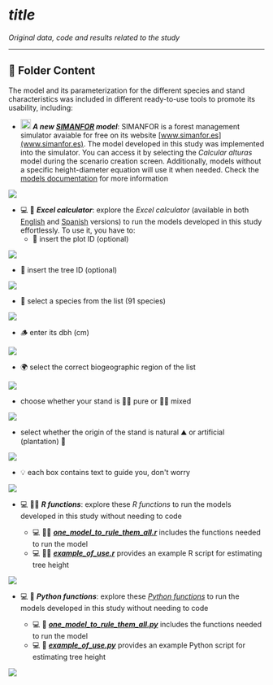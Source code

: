 # ***__title__***

*Original data, code and results related to the study*

---

## :file_folder: Folder Content

The model and its parameterization for the different species and stand characteristics was included in different ready-to-use tools to promote its usability, including: 

- <img src="https://avatars.githubusercontent.com/u/111344993?s=200&v=4" alt="simanfor_logo" width="20"> ***A new [SIMANFOR](www.simanfor.es) model***: SIMANFOR is a forest management simulator avaiable for free on its website [www.simanfor.es](www.simanfor.es). The model developed in this study was implemented into the simulator. You can access it by selecting the *Calcular alturas* model during the scenario creation screen. Additionally, models without a specific height-diameter equation will use it when needed. Check the [models documentation](https://github.com/simanfor/modelos) for more information

![](./screenshots/simanfor_model.png)

- :computer: :1234: ***Excel calculator***: explore the *Excel calculator* (available in both [English](EN_one_model_to_rule_them_all.xlsx) and [Spanish](ES_one_model_to_rule_them_all.xlsx) versions) to run the models developed in this study effortlessly. To use it, you have to:
  - :1234: insert the plot ID (optional)

![](./screenshots/excel_plot.png)

  - :1234: insert the tree ID (optional)

![](./screenshots/excel_tree.png)

  - :deciduous_tree: select a species from the list (91 species)

![](./screenshots/excel_species.png)

  - :wood: enter its dbh (cm)

![](./screenshots/excel_dbh.png)

  - :earth_africa: select the correct biogeographic region of the list

![](./screenshots/excel_biogeographic.png)

  - choose whether your stand is :deciduous_tree::deciduous_tree: pure or :deciduous_tree::evergreen_tree: mixed 

![](./screenshots/excel_mixture.png)

  - select whether the origin of the stand is natural :mountain: or artificial (plantation) :microscope:

![](./screenshots/excel_origin.png)

  - :bulb: each box contains text to guide you, don't worry

![](./screenshots/excel_result.png)

- :computer: :scientist: ***R functions***: explore these *R functions* to run the models developed in this study without needing to code

	- :computer: :scientist: [***one_model_to_rule_them_all.r***](one_model_to_rule_them_all.r) includes the functions needed to run the model
	- :computer: :scientist: [***example_of_use.r***](example_of_use.r) provides an example R script for estimating tree height

![](./screenshots/r.png)

- :computer: :snake: ***Python functions***: explore these [*Python functions*](./tools/) to run the models developed in this study without needing to code

	- :computer: :snake: [***one_model_to_rule_them_all.py***](one_model_to_rule_them_all.py) includes the functions needed to run the model
	- :computer: :snake: [***example_of_use.py***](example_of_use.py) provides an example Python script for estimating tree height

![](./screenshots/python.png)